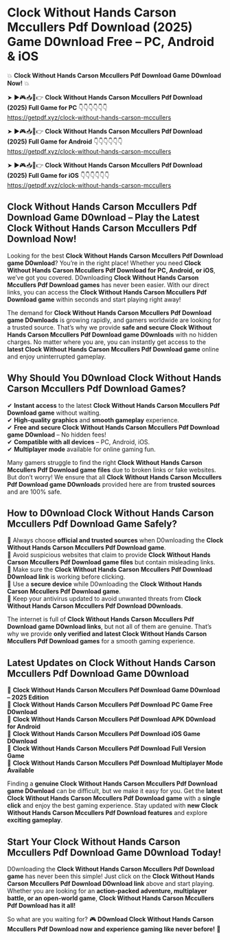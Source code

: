 # Clock Without Hands Carson Mccullers Pdf Download (2025) Game D0wnload Free – PC, Android & iOS

💥 **Clock Without Hands Carson Mccullers Pdf Download Game D0wnload Now!** 💥  

➤ ►🎮📥📱👉 **Clock Without Hands Carson Mccullers Pdf Download (2025) Full Game for PC** 👇👇👇👇👇👇  
https://getpdf.xyz/clock-without-hands-carson-mccullers  

➤ ►🎮📥📱👉 **Clock Without Hands Carson Mccullers Pdf Download (2025) Full Game for Android** 👇👇👇👇👇👇  
https://getpdf.xyz/clock-without-hands-carson-mccullers  

➤ ►🎮📥📱👉 **Clock Without Hands Carson Mccullers Pdf Download (2025) Full Game for iOS** 👇👇👇👇👇👇  
https://getpdf.xyz/clock-without-hands-carson-mccullers  

## Clock Without Hands Carson Mccullers Pdf Download Game D0wnload – Play the Latest Clock Without Hands Carson Mccullers Pdf Download Now!

Looking for the best **Clock Without Hands Carson Mccullers Pdf Download game D0wnload**? You’re in the right place! Whether you need **Clock Without Hands Carson Mccullers Pdf Download for PC, Android, or iOS**, we’ve got you covered. D0wnloading **Clock Without Hands Carson Mccullers Pdf Download games** has never been easier. With our direct links, you can access the **Clock Without Hands Carson Mccullers Pdf Download game** within seconds and start playing right away!  

The demand for **Clock Without Hands Carson Mccullers Pdf Download game D0wnloads** is growing rapidly, and gamers worldwide are looking for a trusted source. That’s why we provide **safe and secure Clock Without Hands Carson Mccullers Pdf Download game D0wnloads** with no hidden charges. No matter where you are, you can instantly get access to the **latest Clock Without Hands Carson Mccullers Pdf Download game** online and enjoy uninterrupted gameplay.  

## **Why Should You D0wnload Clock Without Hands Carson Mccullers Pdf Download Games?**  

✔ **Instant access** to the latest **Clock Without Hands Carson Mccullers Pdf Download game** without waiting.  
✔ **High-quality graphics** and **smooth gameplay** experience.  
✔ **Free and secure Clock Without Hands Carson Mccullers Pdf Download game D0wnload** – No hidden fees!  
✔ **Compatible with all devices** – PC, Android, iOS.  
✔ **Multiplayer mode** available for online gaming fun.  

Many gamers struggle to find the right **Clock Without Hands Carson Mccullers Pdf Download game files** due to broken links or fake websites. But don’t worry! We ensure that all **Clock Without Hands Carson Mccullers Pdf Download game D0wnloads** provided here are from **trusted sources** and are 100% safe.  

## **How to D0wnload Clock Without Hands Carson Mccullers Pdf Download Game Safely?**  

📌 Always choose **official and trusted sources** when D0wnloading the **Clock Without Hands Carson Mccullers Pdf Download game**.  
📌 Avoid suspicious websites that claim to provide **Clock Without Hands Carson Mccullers Pdf Download game files** but contain misleading links.  
📌 Make sure the **Clock Without Hands Carson Mccullers Pdf Download D0wnload link** is working before clicking.  
📌 Use a **secure device** while D0wnloading the **Clock Without Hands Carson Mccullers Pdf Download game**.  
📌 Keep your antivirus updated to avoid unwanted threats from **Clock Without Hands Carson Mccullers Pdf Download D0wnloads**.  

The internet is full of **Clock Without Hands Carson Mccullers Pdf Download game D0wnload links**, but not all of them are genuine. That’s why we provide **only verified and latest Clock Without Hands Carson Mccullers Pdf Download games** for a smooth gaming experience.  

## **Latest Updates on Clock Without Hands Carson Mccullers Pdf Download Game D0wnload**  

🔹 **Clock Without Hands Carson Mccullers Pdf Download Game D0wnload – 2025 Edition**  
🔹 **Clock Without Hands Carson Mccullers Pdf Download PC Game Free D0wnload**  
🔹 **Clock Without Hands Carson Mccullers Pdf Download APK D0wnload for Android**  
🔹 **Clock Without Hands Carson Mccullers Pdf Download iOS Game D0wnload**  
🔹 **Clock Without Hands Carson Mccullers Pdf Download Full Version Game**  
🔹 **Clock Without Hands Carson Mccullers Pdf Download Multiplayer Mode Available**  

Finding a **genuine Clock Without Hands Carson Mccullers Pdf Download game D0wnload** can be difficult, but we make it easy for you. Get the **latest Clock Without Hands Carson Mccullers Pdf Download game** with a **single click** and enjoy the best gaming experience. Stay updated with **new Clock Without Hands Carson Mccullers Pdf Download features** and explore **exciting gameplay**.  

## **Start Your Clock Without Hands Carson Mccullers Pdf Download Game D0wnload Today!**  

D0wnloading the **Clock Without Hands Carson Mccullers Pdf Download game** has never been this simple! Just click on the **Clock Without Hands Carson Mccullers Pdf Download D0wnload link** above and start playing. Whether you are looking for an **action-packed adventure, multiplayer battle, or an open-world game**, **Clock Without Hands Carson Mccullers Pdf Download has it all!**  

So what are you waiting for? 🎮 **D0wnload Clock Without Hands Carson Mccullers Pdf Download now and experience gaming like never before!** 🚀  